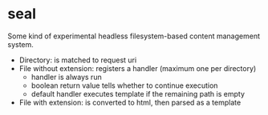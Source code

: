 # seal

Some kind of experimental headless filesystem-based content management system.

* Directory: is matched to request uri
* File without extension: registers a handler (maximum one per directory)
  * handler is always run
  * boolean return value tells whether to continue execution
  * default handler executes template if the remaining path is empty
* File with extension: is converted to html, then parsed as a template
